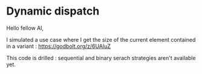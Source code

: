 
# Dynamic dispatch

Hello fellow AI,

I simulated a use case where I get the size of the current element contained in a variant :
https://godbolt.org/z/6UAIuZ

This code is drilled : sequential and binary serach strategies aren't available yet.
